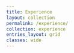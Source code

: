 ```yaml
---
title: Experience
layout: collection
permalink: /experience/
collection: experience
entries_layout: grid
classes: wide
---
```

